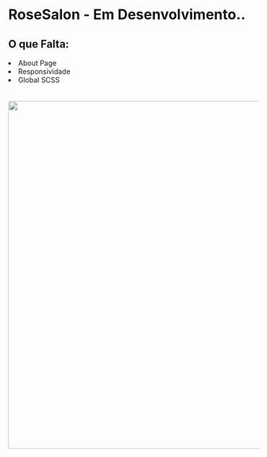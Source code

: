 # RoseSalon - Em Desenvolvimento..

## O que Falta:

<div>
  <ul">
    <li>About Page</li>
    <li>Responsividade</li>
    <li>Global SCSS</li>
  </ul>
</div>
<br/>
<br/>
<div align="center">
  <img src="https://raw.githubusercontent.com/gist/LucasLimaDeSouza/1cab099ec5faf1e4976e69e49c878c10/raw/fe19a341dfa0e3546fe45f0460ababcfa31a0978/frame.svg" width="700px"/>
</div> 
